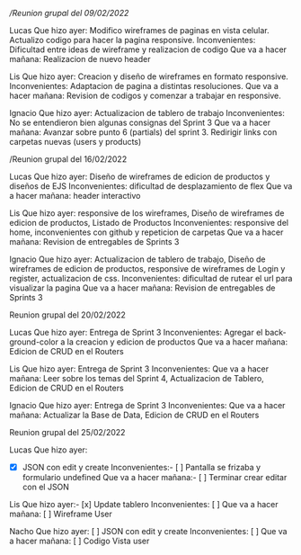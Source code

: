 */Reunion grupal del 09/02/2022*

Lucas
Que hizo ayer: Modifico wireframes  de paginas en vista celular. Actualizo codigo para hacer la pagina responsive.
Inconvenientes: Dificultad entre ideas de wireframe y realizacion de codigo
Que va a hacer mañana: Realizacion de nuevo header

Lis
Que hizo ayer: Creacion y diseño de wireframes en formato responsive.
Inconvenientes: Adaptacion de pagina a distintas resoluciones.
Que va a hacer mañana: Revision de codigos y comenzar a trabajar en responsive.

Ignacio
Que hizo ayer: Actualizacion de tablero de trabajo
Inconvenientes: No se entendieron bien algunas consignas del Sprint 3
Que va a hacer mañana: Avanzar sobre punto 6 (partials) del sprint 3. Redirigir links con carpetas nuevas (users y products)

/Reunion grupal del 16/02/2022

Lucas
Que hizo ayer: Diseño de wireframes de edicion de productos y diseños de EJS
Inconvenientes: dificultad de desplazamiento de flex
Que va a hacer mañana: header interactivo

Lis
Que hizo ayer: responsive de los wireframes, Diseño de wireframes de edicion de productos, Listado de Productos
Inconvenientes: responsive del home, inconvenientes con github y repeticion de carpetas
Que va a hacer mañana: Revision de entregables de Sprints 3

Ignacio
Que hizo ayer: Actualizacion de tablero de trabajo, Diseño de wireframes de edicion de productos, responsive de wireframes de Login y register, actualizacion de css.
Inconvenientes: dificultad de rutear el url para visualizar la pagina
Que va a hacer mañana: Revision de entregables de Sprints 3

Reunion grupal del 20/02/2022

Lucas 
Que hizo ayer: Entrega de Sprint 3 
Inconvenientes: Agregar el back-ground-color a la creacion y edicion de productos 
Que va a hacer mañana: Edicion de CRUD en el Routers

Lis 
Que hizo ayer: Entrega de Sprint 3 
Inconvenientes: 
Que va a hacer mañana: Leer sobre los temas del Sprint 4, Actualizacion de Tablero, Edicion de CRUD en el Routers

Ignacio 
Que hizo ayer: Entrega de Sprint 3 
Inconvenientes: 
Que va a hacer mañana: Actualizar la Base de Data, Edicion de CRUD en el Routers

Reunion grupal del 25/02/2022

Lucas 
Que hizo ayer: 
- [x] JSON con edit y create 
Inconvenientes:- [ ] Pantalla se frizaba y formulario undefined
Que va a hacer mañana:- [ ] Terminar crear editar con el JSON

Lis
Que hizo ayer:- [x] Update tablero
Inconvenientes: [ ] 
Que va a hacer mañana: [ ] Wireframe User

Nacho
Que hizo ayer: [ ] JSON con edit y create 
Inconvenientes: [ ] 
Que va a hacer mañana: [ ] Codigo Vista user



